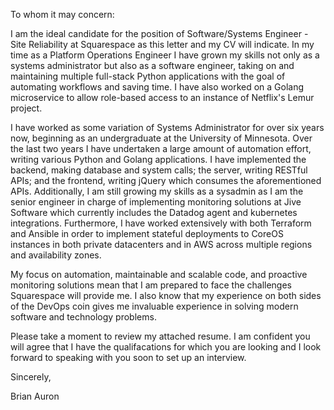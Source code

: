 To whom it may concern:

I am the ideal candidate for the position of Software/Systems Engineer - Site
Reliability at Squarespace as this letter and my CV will indicate.  In my time
as a Platform Operations Engineer I have grown my skills not only as a systems
administrator but also as a software engineer, taking on and maintaining
multiple full-stack Python applications with the goal of automating workflows
and saving time. I have also worked on a Golang microservice to allow
role-based access to an instance of Netflix\'s Lemur project.

I have worked as some variation of Systems Administrator for over six years
now, beginning as an undergraduate at the University of Minnesota. Over the
last two years I have undertaken a large amount of automation effort, writing
various Python and Golang applications. I have implemented the backend, making
database and system calls; the server, writing RESTful APIs; and the frontend,
writing jQuery which consumes the aforementioned APIs. Additionally, I am still
growing my skills as a sysadmin as I am the senior engineer in charge of
implementing monitoring solutions at Jive Software which currently includes the
Datadog agent and kubernetes integrations. Furthermore, I have worked
extensively with both Terraform and Ansible in order to implement stateful
deployments to CoreOS instances in both private datacenters and in AWS across
multiple regions and availability zones.

My focus on automation, maintainable and scalable code, and proactive
monitoring solutions mean that I am prepared to face the challenges Squarespace
will provide me. I also know that my experience on both sides of the DevOps
coin gives me invaluable experience in solving modern software and technology
problems.

Please take a moment to review my attached resume. I am confident you will
agree that I have the qualifacations for which you are looking and I look
forward to speaking with you soon to set up an interview.

Sincerely,

Brian Auron
